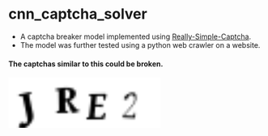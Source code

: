 # cnn_captcha_solver
- A captcha breaker model implemented using  [Really-Simple-Captcha](https://wordpress.org/plugins/really-simple-captcha/).
- The model was further tested using a python web crawler on a website.
#### The captchas similar to this could be broken.
<img src="https://github.com/Cheeseball-Developers/cnn_captcha_solver/blob/master/README/captcha.png" alt="drawing" width="300"/>
